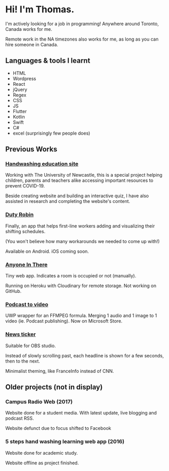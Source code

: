 # Hi! I'm Thomas.

I'm actively looking for a job in programming! Anywhere around Toronto, Canada works for me. 

Remote work in the NA timezones also works for me, as long as you can hire someone in Canada.

## Languages & tools I learnt

- HTML
- Wordpress
- React
- jQuery
- Regex
- CSS
- JS
- Flutter
- Kotlin
- Swift
- C#
- excel (surprisingly few people does)

## Previous Works

### [Handwashing education site](https://nsw-students-mental-health.glitch.me/)

Working with The University of Newcastle, this is a special project helping children, parents and teachers alike accessing important resources to prevent COVID-19.

Beside creating website and building an interactive quiz, I have also assisted in research and completing the website's content.

### [Duty Robin](https://play.google.com/store/apps/details?id=com.thomassth.dutyrobin)

Finally, an app that helps first-line workers adding and visualizing their shifting schedules. 

(You won't believe how many workarounds we needed to come up with!)

Available on Android. iOS coming soon.

### [Anyone In There](https://thomassth.github.io/AnyoneInThere/)

Tiny web app. Indicates a room is occupied or not (manually).

Running on Heroku with Cloudinary for remote storage. Not working on GitHub.

### [Podcast to video](https://www.microsoft.com/store/apps/9NZXCK5WDCXC)

UWP wrapper for an FFMPEG formula.
Merging 1 audio and 1 image to 1 video (ie. Podcast publishing). 
Now on Microsoft Store.

### [News ticker](https://thomassth.github.io/CR002/) 

Suitable for OBS studio.

Instead of slowly scrolling past, each headline is shown for a few seconds, then to the next. 

Minimalist theming, like FranceInfo instead of CNN.

## Older projects (not in display)

### Campus Radio Web (2017)

Website done for a student media. With latest update, live blogging and podcast RSS.

Website defunct due to focus shifted to Facebook


### 5 steps hand washing learning web app (2016)

Website done for academic study.

Website offline as project finished.
